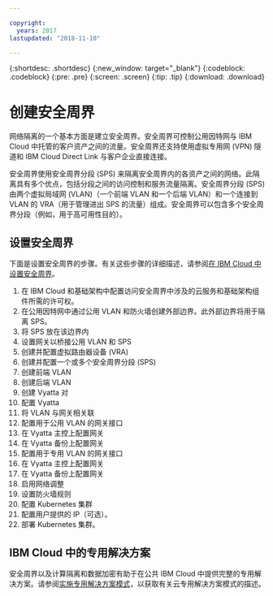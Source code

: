 ```yaml
---

copyright:
  years: 2017
lastupdated: "2018-11-10"

---
```


{:shortdesc: .shortdesc}
{:new_window: target="_blank"}
{:codeblock: .codeblock}
{:pre: .pre}
{:screen: .screen}
{:tip: .tip}
{:download: .download}

# 创建安全周界
网络隔离的一个基本方面是建立安全周界。安全周界可控制公用因特网与 IBM Cloud 中托管的客户资产之间的流量。安全周界还支持使用虚拟专用网 (VPN) 隧道和 IBM Cloud Direct Link 与客户企业直接连接。

安全周界使用安全周界分段 (SPS) 来隔离安全周界内的各资产之间的网络。此隔离具有多个优点，包括分段之间的访问控制和服务流量隔离。安全周界分段 (SPS) 由两个虚拟局域网 (VLAN)（一个前端 VLAN 和一个后端 VLAN）和一个连接到 VLAN 的 VRA（用于管理进出 SPS 的流量）组成。安全周界可以包含多个安全周界分段（例如，用于高可用性目的）。

## 设置安全周界

下面是设置安全周界的步骤。有关这些步骤的详细描述，请参阅[在 IBM Cloud 中设置安全周界](https://developer.ibm.com/dwblog/2018/ibm-cloud-vyatta-set-up-secure-perimeter)。

1. 在 IBM Cloud 和基础架构中配置访问安全周界中涉及的云服务和基础架构组件所需的许可权。
2. 在公用因特网中通过公用 VLAN 和防火墙创建外部边界。此外部边界将用于隔离 SPS。
3. 将 SPS 放在该边界内
4. 设置网关以桥接公用 VLAN 和 SPS
5. 创建并配置虚拟路由器设备 (VRA)
6. 创建并配置一个或多个安全周界分段 (SPS)
7. 创建前端 VLAN
8. 创建后端 VLAN
9. 创建 Vyatta 对
10. 配置 Vyatta
11. 将 VLAN 与网关相关联
12. 配置用于公用 VLAN 的网关接口
13. 在 Vyatta 主控上配置网关
14. 在 Vyatta 备份上配置网关
15. 配置用于专用 VLAN 的网关接口
16. 在 Vyatta 主控上配置网关
17. 在 Vyatta 备份上配置网关
18. 启用网络调整
19. 设置防火墙规则
20. 配置 Kubernetes 集群
21. 配置用户提供的 IP（可选）。
22. 部署 Kubernetes 集群。

## IBM Cloud 中的专用解决方案
安全周界以及计算隔离和数据加密有助于在公共 IBM Cloud 中提供完整的专用解决方案。请参阅[实施专用解决方案模式](https://developer.ibm.com/dwblog/2018/ibm-cloud-dedicated-cloud-solution-patterns/)，以获取有关云专用解决方案模式的描述。
